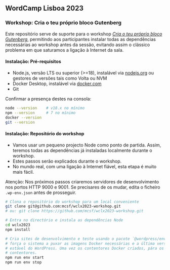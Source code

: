 ## WordCamp Lisboa 2023

### Workshop: Cria o teu próprio bloco Gutenberg

Este repositório serve de suporte para o workshop [_Cria o teu próprio bloco Gutenberg_](https://lisboa.wordcamp.org/2023/session/cria-o-teu-proprio-bloco-gutenberg/), permitindo aos participantes instalar todas as dependências necessárias ao workshop antes da sessão, evitando assim o clássico problema em que saturamos a ligação à Internet da sala.

#### Instalação: Pré-requisitos

* Node.js, versão LTS ou superior (>=18), instalável via [nodejs.org](https://nodejs.org) ou gestores de versões tais como Volta ou NVM
* Docker Desktop, instalável via [docker.com](https://www.docker.com/products/docker-desktop/)
* Git

Confirmar a presença destes na consola:

```sh
node --version    # v18.x no mínimo
npm --version     # 7 no mínimo
docker --version
git --version
```

#### Instalação: Repositório do workshop

* Vamos usar um pequeno projecto Node como ponto de partida. Assim, teremos todas as dependências já instaladas localmente durante o workshop.
* Estes passos serão explicados durante o workshop.
* No mundo real, com uma ligação à Internet fiável, esta etapa é muito mais fácil.

Atenção: Nos próximos passos criaremos servidores de desenvolvimento nos portos HTTP 9000 e 9001. Se precisares de os mudar, edita o ficheiro `.wp-env.json` antes de prosseguir.

```sh
# Clona o repositório do workshop para um local conveniente
git clone git@github.com:mcsf/wclx2023-workshop.git
# ou: git clone https://github.com/mcsf/wclx2023-workshop.git

# Entra no directório e instala as dependências Node
cd wclx2023
npm install

# Cria sites de desenvolvimento e teste usando o pacote `@wordpress/env`. Isto
# força o sistema a puxar as imagens Docker necessárias e a última versão
# estável do WordPress. Uma vez os contentores Docker criados, pára os
# contentores.
npm run env start
npm run env stop
```
